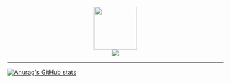 <div align="center">
  <img src="https://media.giphy.com/media/KzJkzjggfGN5Py6nkT/giphy.gif" width=100 height=100>  
</div>
<div align="center">
  <img src="https://media.giphy.com/media/vWetSaUaNNrdpNNcAX/giphy.gif"> 
</div>

---
[![Anurag's GitHub stats](https://github-readme-stats.vercel.app/api?username=danrongLi&&show_icons=true&icon_color=805AD5&text_color=718096&bg_color=ffffff&hide_title=true&hide_border=true&hide=contribs,issues)](https://github.com/anuraghazra/github-readme-stats)
